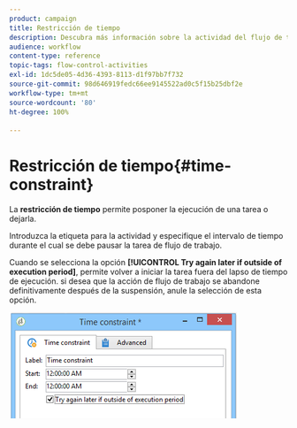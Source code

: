 ```yaml
---
product: campaign
title: Restricción de tiempo
description: Descubra más información sobre la actividad del flujo de trabajo de la restricción de tiempo
audience: workflow
content-type: reference
topic-tags: flow-control-activities
exl-id: 1dc5de05-4d36-4393-8113-d1f97bb7f732
source-git-commit: 98d646919fedc66ee9145522ad0c5f15b25dbf2e
workflow-type: tm+mt
source-wordcount: '80'
ht-degree: 100%

---
```


# Restricción de tiempo{#time-constraint}

La **restricción de tiempo** permite posponer la ejecución de una tarea o dejarla.

Introduzca la etiqueta para la actividad y especifique el intervalo de tiempo durante el cual se debe pausar la tarea de flujo de trabajo.

Cuando se selecciona la opción **[!UICONTROL Try again later if outside of execution period]**, permite volver a iniciar la tarea fuera del lapso de tiempo de ejecución. si desea que la acción de flujo de trabajo se abandone definitivamente después de la suspensión, anule la selección de esta opción.

![](assets/s_user_scheduled_wait.png)
